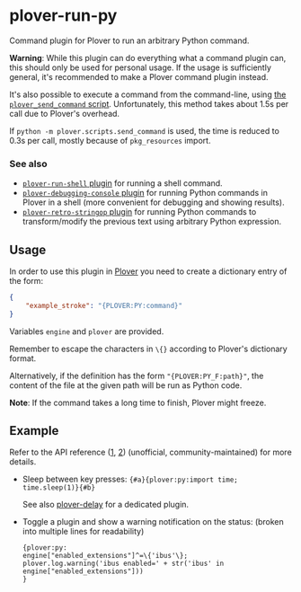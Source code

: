 # plover-run-py
Command plugin for Plover to run an arbitrary Python command.

**Warning**: While this plugin can do everything what a command plugin can, this should
only be used for personal usage. If the usage is sufficiently general, it's recommended to make
a Plover command plugin instead.

It's also possible to execute a command from the command-line, using
[the `plover_send_command` script](https://plover.readthedocs.io/en/latest/cli_reference.html#sending-commands).
Unfortunately, this method takes about 1.5s per call due to Plover's overhead.

If `python -m plover.scripts.send_command` is used, the time is reduced to 0.3s per call,
mostly because of `pkg_resources` import.

### See also

* [`plover-run-shell` plugin](https://github.com/user202729/plover_run_shell) for running a shell command.
* [`plover-debugging-console` plugin](https://github.com/user202729/plover-debugging-console) for
running Python commands in Plover in a shell (more convenient for debugging and showing results).
* [`plover-retro-stringop` plugin](https://github.com/buffet/plover_retro_stringop) for
running Python commands to transform/modify the previous text using arbitrary Python expression.

## Usage

In order to use this plugin in [Plover](https://github.com/openstenoproject/plover) you need to
create a dictionary entry of the form:

``` json
{
    "example_stroke": "{PLOVER:PY:command}"
}
```

Variables `engine` and `plover` are provided.

Remember to escape the characters in `\{}` according to Plover's dictionary format.

Alternatively, if the definition has the form `"{PLOVER:PY_F:path}"`, the content of the file
at the given path will be run as Python code.

**Note**: If the command takes a long time to finish, Plover might freeze.

## Example

Refer to the API reference ([1](https://plover.readthedocs.io/en/latest/api_reference.html),
[2](https://plover2.readthedocs.io/en/latest/api_reference.html)) (unofficial, community-maintained)
for more details.

* Sleep between key presses: `{#a}{plover:py:import time; time.sleep(1)}{#b}`

   See also [plover-delay](https://github.com/user202729/plover-delay) for a dedicated plugin.

* Toggle a plugin and show a warning notification on the status:
(broken into multiple lines for readability)

   ```
   {plover:py:
   engine["enabled_extensions"]^=\{'ibus'\};
   plover.log.warning('ibus enabled=' + str('ibus' in engine["enabled_extensions"]))
   }
   ```
